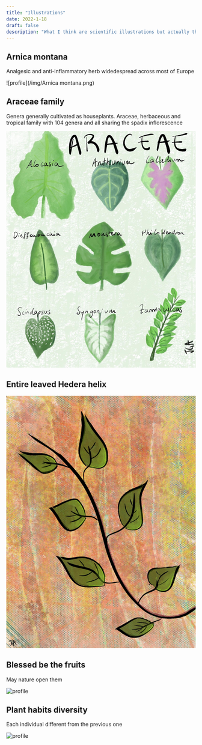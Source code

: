 ```yaml
---
title: "Illustrations"
date: 2022-1-18
draft: false
description: "What I think are scientific illustrations but actually they are random drawings about nature"
---
```


## Arnica montana 
Analgesic and anti-inflammatory herb widedespread across most of Europe

![profile](/img/Arnica montana.png)

## Araceae family
Genera generally cultivated as houseplants. Araceae, herbaceous and tropical family with 104 genera and all sharing the spadix inflorescence

![profile](/img/Araceae.JPG)

## Entire leaved Hedera helix 

![profile](/img/Hedera.jpg)

## Blessed be the fruits

May nature open them

![profile](/img/Strawberry.PNG)

## Plant habits diversity

Each individual different from the previous one

![profile](/img/PlantHabits.png)
